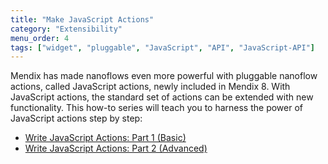 ```yaml
---
title: "Make JavaScript Actions"
category: "Extensibility"
menu_order: 4
tags: ["widget", "pluggable", "JavaScript", "API", "JavaScript-API"]
---
```


Mendix has made nanoflows even more powerful with pluggable nanoflow actions, called JavaScript actions, newly included in Mendix 8. With JavaScript actions, the standard set of actions can be extended with new functionality. This how-to series will teach you to harness the power of JavaScript actions step by step: 

* [Write JavaScript Actions: Part 1 (Basic)](write-javascript-actions)
* [Write JavaScript Actions: Part 2 (Advanced)](write-javascript-github)